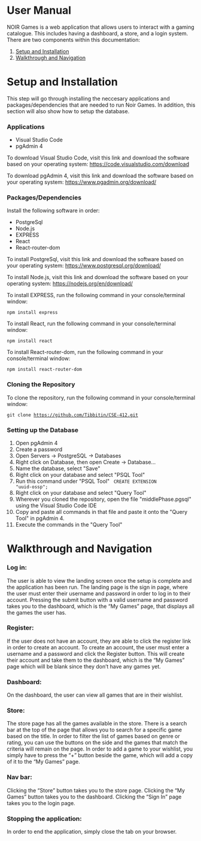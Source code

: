 # User Manual
NOIR Games is a web application that allows users to interact with a gaming catalogue. This includes having a dashboard, a store, and a login system. There are two components within this documentation:

1. [Setup and Installation](#Setup-and-Installation)
2. [Walkthrough and Navigation](#Walkthrough-and-Navigation)

# Setup and Installation
This step will go through installing the neccesary applications and packages/dependencies that are needed to run Noir Games. In addition, this section will also show how to setup the database.

### Applications
* Visual Studio Code
* pgAdmin 4

To download Visual Studio Code, visit this link and download the software based on your operating system: https://code.visualstudio.com/download

To download pgAdmin 4, visit this link and download the software based on your operating system: https://www.pgadmin.org/download/

### Packages/Dependencies
Install the following software in order:
* PostgreSql
* Node.js
* EXPRESS 
* React
* React-router-dom

To install PostgreSql, visit this link and download the software based on your operating system: https://www.postgresql.org/download/

To install Node.js, visit this link and download the software based on your operating system: https://nodejs.org/en/download/

To install EXPRESS, run the following command in your console/terminal window: 

<code>npm install express</code>

To install React, run the following command in your console/terminal window:

<code>npm install react</code>

To install React-router-dom, run the following command in your console/terminal window:

<code>npm install react-router-dom</code>

### Cloning the Repository
To clone the repository, run the following command in your console/terminal window:

<code>git clone https://github.com/Tibbitin/CSE-412.git</code>

### Setting up the Database
1. Open pgAdmin 4
2. Create a password
3. Open Servers -> PostgreSQL -> Databases
4. Right click on Database, then open Create -> Database...
5. Name the database, select "Save"
6. Right click on your database and select "PSQL Tool"
7. Run this command under "PSQL Tool" <code> CREATE EXTENSION "uuid-ossp"; </code>
8. Right click on your database and select "Query Tool"
9. Wherever you cloned the repository, open the file "middlePhase.pgsql" using the Visual Studio Code IDE
10. Copy and paste all commands in that file and paste it onto the "Query Tool" in pgAdmin 4.
11. Execute the commands in the "Query Tool"




# Walkthrough and Navigation
### Log in:
The user is able to view the landing screen once the setup is complete and the application has been run. The landing page is the sign in page, where the user must enter their username and password in order to log in to their account. Pressing the submit button with a valid username and password takes you to the dashboard, which is the “My Games” page, that displays all the games the user has.


### Register:
If the user does not have an account, they are able to click the register link in order to create an account. To create an account, the user must enter a username and a password and click the Register button. This will create their account and take them to the dashboard, which is the “My Games” page which will be blank since they don’t have any games yet.

### Dashboard:
On the dashboard, the user can view all games that are in their wishlist. 

### Store:
The store page has all the games available in the store. There is a search bar at the top of the page that allows you to search for a specific game based on the title. In order to filter the list of games based on genre or rating, you can use the buttons on the side and the games that match the criteria will remain on the page. In order to add a game to your wishlist, you simply have to press the “+” button beside the game, which will add a copy of it to the “My Games” page. 

### Nav bar:
Clicking the “Store” button takes you to the store page. Clicking the “My Games” button takes you to the dashboard. Clicking the “Sign In” page takes you to the login page.

### Stopping the application:
In order to end the application, simply close the tab on your browser.
